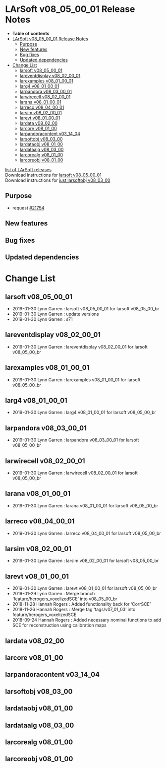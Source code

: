 LArSoft v08\_05\_00\_01 Release Notes
=============================================================================

-   **Table of contents**
-   [LArSoft v08\_05\_00\_01 Release Notes](#LArSoft-v08_05_00_01-Release-Notes)
    -   [Purpose](#Purpose)
    -   [New features](#New-features)
    -   [Bug fixes](#Bug-fixes)
    -   [Updated dependencies](#Updated-dependencies)
-   [Change List](#Change-List)
    -   [larsoft v08\_05\_00\_01](#larsoft-v08_05_00_01)
    -   [lareventdisplay v08\_02\_00\_01](#lareventdisplay-v08_02_00_01)
    -   [larexamples v08\_01\_00\_01](#larexamples-v08_01_00_01)
    -   [larg4 v08\_01\_00\_01](#larg4-v08_01_00_01)
    -   [larpandora v08\_03\_00\_01](#larpandora-v08_03_00_01)
    -   [larwirecell v08\_02\_00\_01](#larwirecell-v08_02_00_01)
    -   [larana v08\_01\_00\_01](#larana-v08_01_00_01)
    -   [larreco v08\_04\_00\_01](#larreco-v08_04_00_01)
    -   [larsim v08\_02\_00\_01](#larsim-v08_02_00_01)
    -   [larevt v08\_01\_00\_01](#larevt-v08_01_00_01)
    -   [lardata v08\_02\_00](#lardata-v08_02_00)
    -   [larcore v08\_01\_00](#larcore-v08_01_00)
    -   [larpandoracontent v03\_14\_04](#larpandoracontent-v03_14_04)
    -   [larsoftobj v08\_03\_00](#larsoftobj-v08_03_00)
    -   [lardataobj v08\_01\_00](#lardataobj-v08_01_00)
    -   [lardataalg v08\_03\_00](#lardataalg-v08_03_00)
    -   [larcorealg v08\_01\_00](#larcorealg-v08_01_00)
    -   [larcoreobj v08\_01\_00](#larcoreobj-v08_01_00)

[list of LArSoft releases](LArSoft_release_list)\
Download instructions for [larsoft v08\_05\_00\_01](http://scisoft.fnal.gov/scisoft/bundles/larsoft/v08_05_00_01/larsoft-v08_05_00_01.html)\
Download instructions for [just larsoftobj v08\_03\_00](http://scisoft.fnal.gov/scisoft/bundles/larsoftobj/v08_03_00/larsoftobj-v08_03_00.html)

Purpose
--------------------

-   request [\#21754](/redmine/issues/21754 "Support: Request patch release larsoft v08_05_00_01 (Closed)")

New features
------------------------------

Bug fixes
------------------------

Updated dependencies
----------------------------------------------

Change List
============================

larsoft v08\_05\_00\_01
-------------------------------------------------

-   2019-01-30 Lynn Garren : larsoft v08\_05\_00\_01 for larsoft v08\_05\_00\_br
-   2019-01-30 Lynn Garren : update versions
-   2019-01-30 Lynn Garren : s71

lareventdisplay v08\_02\_00\_01
-----------------------------------------------------------------

-   2019-01-30 Lynn Garren : lareventdisplay v08\_02\_00\_01 for larsoft v08\_05\_00\_br

larexamples v08\_01\_00\_01
---------------------------------------------------------

-   2019-01-30 Lynn Garren : larexamples v08\_01\_00\_01 for larsoft v08\_05\_00\_br

larg4 v08\_01\_00\_01
---------------------------------------------

-   2019-01-30 Lynn Garren : larg4 v08\_01\_00\_01 for larsoft v08\_05\_00\_br

larpandora v08\_03\_00\_01
-------------------------------------------------------

-   2019-01-30 Lynn Garren : larpandora v08\_03\_00\_01 for larsoft v08\_05\_00\_br

larwirecell v08\_02\_00\_01
---------------------------------------------------------

-   2019-01-30 Lynn Garren : larwirecell v08\_02\_00\_01 for larsoft v08\_05\_00\_br

larana v08\_01\_00\_01
-----------------------------------------------

-   2019-01-30 Lynn Garren : larana v08\_01\_00\_01 for larsoft v08\_05\_00\_br

larreco v08\_04\_00\_01
-------------------------------------------------

-   2019-01-30 Lynn Garren : larreco v08\_04\_00\_01 for larsoft v08\_05\_00\_br

larsim v08\_02\_00\_01
-----------------------------------------------

-   2019-01-30 Lynn Garren : larsim v08\_02\_00\_01 for larsoft v08\_05\_00\_br

larevt v08\_01\_00\_01
-----------------------------------------------

-   2019-01-30 Lynn Garren : larevt v08\_01\_00\_01 for larsoft v08\_05\_00\_br
-   2019-01-29 Lynn Garren : Merge branch ‘feature/herogers\_voxelizedSCE’ into v08\_05\_00\_br
-   2018-11-28 Hannah Rogers : Added functionality back for ‘CorrSCE’
-   2018-11-26 Hannah Rogers : Merge tag ‘tags/v07\_01\_03’ into feature/herogers\_voxelizedSCE
-   2018-09-24 Hannah Rogers : Added necessary nominal functions to add SCE for reconstruction using calibration maps

lardata v08\_02\_00
------------------------------------------

larcore v08\_01\_00
------------------------------------------

larpandoracontent v03\_14\_04
--------------------------------------------------------------

larsoftobj v08\_03\_00
------------------------------------------------

lardataobj v08\_01\_00
------------------------------------------------

lardataalg v08\_03\_00
------------------------------------------------

larcorealg v08\_01\_00
------------------------------------------------

larcoreobj v08\_01\_00
------------------------------------------------
